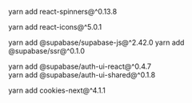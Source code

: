 <!-- 대기 화면 관련 아이콘 -->

yarn add react-spinners@^0.13.8

<!-- 일반 아이콘들 -->

yarn add react-icons@^5.0.1

<!-- supabase관련 -->

yarn add @supabase/supabase-js@^2.42.0
yarn add @supabase/ssr@^0.1.0

<!-- 로그인 관련 UI -->

yarn add @supabase/auth-ui-react@^0.4.7  
yarn add @supabase/auth-ui-shared@^0.1.8

<!-- 언제 어디서든 next.js로 쿠키를 사용하고자 할 때 동일하게 사용이 가능 -->

yarn add cookies-next@^4.1.1
